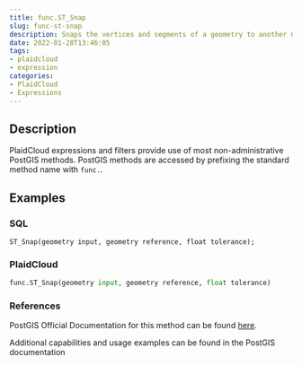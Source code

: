 ```yaml
---
title: func.ST_Snap
slug: func-st-snap
description: Snaps the vertices and segments of a geometry to another Geometry's vertices
date: 2022-01-28T13:46:05
tags:
- plaidcloud
- expression
categories:
- PlaidCloud
- Expressions
---
```



## Description


PlaidCloud expressions and filters provide use of most non-administrative PostGIS methods. PostGIS methods are accessed by prefixing the standard method name with `func.`.



## Examples


### SQL



```
ST_Snap(geometry input, geometry reference, float tolerance);
```


### PlaidCloud



```python
func.ST_Snap(geometry input, geometry reference, float tolerance)
```


### References


PostGIS Official Documentation for this method can be found [here](https://postgis.net/docs/manual-3.1/ST_Snap.html).



Additional capabilities and usage examples can be found in the PostGIS documentation

